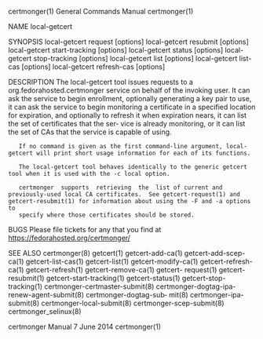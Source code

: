 certmonger(1)                                                                              General Commands Manual                                                                              certmonger(1)



NAME
       local-getcert


SYNOPSIS
        local-getcert request [options]
        local-getcert resubmit [options]
        local-getcert start-tracking [options]
        local-getcert status [options]
        local-getcert stop-tracking [options]
        local-getcert list [options]
        local-getcert list-cas [options]
        local-getcert refresh-cas [options]


DESCRIPTION
       The  local-getcert tool issues requests to a org.fedorahosted.certmonger service on behalf of the invoking user.  It can ask the service to begin enrollment, optionally generating a key pair to use,
       it can ask the service to begin monitoring a certificate in a specified location for expiration, and optionally to refresh it when expiration nears, it can list the set of certificates that the ser‐
       vice is already monitoring, or it can list the set of CAs that the service is capable of using.

       If no command is given as the first command-line argument, local-getcert will print short usage information for each of its functions.

       The local-getcert tool behaves identically to the generic getcert tool when it is used with the -c local option.

       certmonger  supports  retrieving  the  list of current and previously-used local CA certificates.  See getcert-request(1) and getcert-resubmit(1) for information about using the -F and -a options to
       specify where those certificates should be stored.


BUGS
       Please file tickets for any that you find at https://fedorahosted.org/certmonger/


SEE ALSO
       certmonger(8) getcert(1) getcert-add-ca(1) getcert-add-scep-ca(1) getcert-list-cas(1) getcert-list(1)  getcert-modify-ca(1)  getcert-refresh-ca(1)  getcert-refresh(1)  getcert-remove-ca(1)  getcert-
       request(1) getcert-resubmit(1) getcert-start-tracking(1) getcert-status(1) getcert-stop-tracking(1) certmonger-certmaster-submit(8) certmonger-dogtag-ipa-renew-agent-submit(8) certmonger-dogtag-sub‐
       mit(8) certmonger-ipa-submit(8) certmonger-local-submit(8) certmonger-scep-submit(8) certmonger_selinux(8)



certmonger Manual                                                                                7 June 2014                                                                                    certmonger(1)
